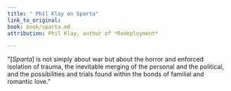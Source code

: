 ```yaml
---
title: " Phil Klay on Sparta"
link_to_original: 
book: book/sparta.md
attribution: Phil Klay, author of *Redeployment*

---
```

"[*Sparta*] is not simply about war but about the horror and enforced isolation of trauma, the inevitable merging of the personal and the political, and the possibilities and trials found within the bonds of familial and romantic love."